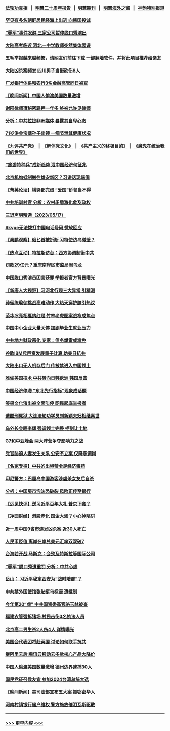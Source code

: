 #### [法轮功真相](https://github.com/gfw-breaker/truth/blob/master/README.md?t=0) &nbsp;&nbsp;|&nbsp;&nbsp; [明慧二十周年报告](https://github.com/gfw-breaker/mh-reports/blob/master/README.md?t=0) &nbsp;&nbsp;|&nbsp;&nbsp;[明慧期刊](https://github.com/gfw-breaker/mh-qikan) &nbsp;&nbsp;|&nbsp;&nbsp; [明慧海外之窗](https://github.com/gfw-breaker/mh-news/blob/master/README.md?t=0) &nbsp;&nbsp;|&nbsp;&nbsp; [神韵特别报道](https://github.com/gfw-breaker/mh-news/blob/master/shenyun.md?t=0)
#### [罕见有多名朝鲜居民经海上出逃 向韩国投诚](../pages/nsc413/n13999668.md?t=05182143) 
#### [“辱军”事件发酵 三家公司暂停脱口秀演出](../pages/nsc413/n13999593.md?t=05182143) 
#### [大陆高考临近 河北一中学教师突然集体罢课](../pages/nsc413/n13999584.md?t=05182143) 
#### 五毛举报越来越频繁，请网友们前往下载 [一键翻墙软件](https://github.com/gfw-breaker/ssr-accounts)，并将此项目推荐给亲友
#### [大陆凶杀案频发 四川男子当街砍伤8人 ](../pages/nsc413/n13999528.md?t=05182143) 
#### [广发银行体系和农行3名金融高管同日被查](../pages/nsc413/n13999506.md?t=05182143) 
#### [【晚间新闻】中国人偷渡美国数量激增](../pages/nsc413/n13999511.md?t=05182143) 
#### [谢阳律师遭秘密羁押一年多 终被允许见律师](../pages/nsc413/n13999419.md?t=05182143) 
#### [分析：中共拉拢非洲媒体 暴露其自卑心态](../pages/nsc413/n13999339.md?t=05182143) 
#### [71岁洪金宝偕孙子出镜 一细节泄其健康状况](../pages/nsc413/n13999223.md?t=05182143) 
#### [《九评共产党》](https://github.com/begood0513/9ping.md/blob/master/README.md) &nbsp;|&nbsp; [《解体党文化》](../../../../jtdwh.md/blob/master/README.md)  &nbsp;|&nbsp; [《共产主义的终极目的》](../../../../gczydzjmd.md/blob/master/README.md) &nbsp;|&nbsp; [《魔鬼在统治我们的世界》](../../../../mgztzwmdsj.md/blob/master/README.md) 
#### [“旅游特种兵”成新趋势 泄中国经济何征兆](../pages/nsc413/n13999308.md?t=05182143) 
#### [北京机构抵制搬往雄安新区？习讲话现端倪](../pages/nsc413/n13999284.md?t=05182143) 
#### [【菁英论坛】横竖都完蛋 “爱国”侨领当不得](../pages/nsc413/n13999230.md?t=05182143) 
#### [中共培训村官 分析：农村矛盾激化危及政权](../pages/nsc413/n13999293.md?t=05182143) 
#### [三退声明精选（2023/05/17）](../pages/nsc413/n13999312.md?t=05182143) 
#### [Skype无法拨打中国电话号码 微软回应](../pages/nsc413/n13999239.md?t=05182143) 
#### [【秦鹏观察】俄匕首被折断 习特使访乌碰壁？](../pages/nsc413/n13999215.md?t=05182143) 
#### [【热点互动】特拉斯访台：西方协调制衡中共](../pages/nsc413/n13999124.md?t=05182143) 
#### [罚款29亿元？重庆南岸区市监局闹乌龙](../pages/nsc413/n13999172.md?t=05182143) 
#### [中国脱口秀演员因言获罪 举报者官方背景曝光](../pages/nsc413/n13999157.md?t=05182143) 
#### [【新唐人大视野】习河北行现三大异常 引猜测](../pages/nsc413/n13999042.md?t=05182143) 
#### [孙俪练瑜伽挑战高难动作 大热天穿护膝引热议](../pages/nsc413/n13999073.md?t=05182143) 
#### [范冰冰亮相戛纳红毯 竹林老虎图案战袍成焦点](../pages/nsc413/n13999136.md?t=05182143) 
#### [中国中小企业大量关停 加剧毕业生就业压力](../pages/nsc413/n13999160.md?t=05182143) 
#### [中共地方财政恶化 专家：债务爆雷或难免](../pages/nsc413/n13999142.md?t=05182143) 
#### [谷歌IBM斥巨资发展量子计算 助美日抗共](../pages/nsc413/n13999101.md?t=05182143) 
#### [大陆出口无人机存后门 传被禁进入中国领土](../pages/nsc413/n13999109.md?t=05182143) 
#### [难偷美国技术 中共转向日韩欧洲 韩国反击](../pages/nsc413/n13999113.md?t=05182143) 
#### [中国经济停滞 “东北先行指标”现象成话题](../pages/nsc413/n13999085.md?t=05182143) 
#### [笑果文化演出被全面叫停 网民起底举报者](../pages/nsc413/n13999007.md?t=05182143) 
#### [遭酷刑冤狱 大连法轮功学员刘新颖夫妇相继离世](../pages/nsc413/n13998111.md?t=05182143) 
#### [乌外长会晤李辉 强调领土完整 拒割让土地](../pages/nsc413/n13999046.md?t=05182143) 
#### [G7和中亚峰会 两大阵营争夺影响力之战](../pages/nsc413/n13999040.md?t=05182143) 
#### [党官胁迫人妻发生关系 公安不立案 仅降职调岗](../pages/nsc413/n13998808.md?t=05182143) 
#### [【名家专栏】中共的出境禁令是经济毒药](../pages/nsc413/n13995832.md?t=05182143) 
#### [印尼警方：巴厘岛中国游客涉虐杀女友后自杀](../pages/nsc413/n13998995.md?t=05182143) 
#### [分析：中国房市泡沫恐破裂 风险正传至银行](../pages/nsc413/n13999062.md?t=05182143) 
#### [【远见快评】送习近平百年大礼 普京下套？](../pages/nsc413/n13998911.md?t=05182143) 
#### [【净园财经】港股赤化 国企大涨？小心掉陷阱](../pages/nsc413/n13998937.md?t=05182143) 
#### [近一周中国9省市连发凶杀案 近30人死亡](../pages/nsc413/n13998998.md?t=05182143) 
#### [人民币贬值 离岸在岸兑美元汇率双双破7](../pages/nsc413/n13998869.md?t=05182143) 
#### [台海若开战 马斯克：会殃及特斯拉等国际公司](../pages/nsc413/n13998957.md?t=05182143) 
#### [“辱军”脱口秀遭重罚 分析：中共心虚](../pages/nsc413/n13998728.md?t=05182143) 
#### [岳山： 习近平秘定西安为“战时陪都”？](../pages/nsc413/n13998244.md?t=05182143) 
#### [中共禁外国使馆张贴挺乌标语 遭抵制](../pages/nsc413/n13998907.md?t=05182143) 
#### [今年第20“虎” 中共国资委高官骆玉林被查](../pages/nsc413/n13998850.md?t=05182143) 
#### [福建农管强拆猪场 村民击伤3名执法人员](../pages/nsc413/n13998827.md?t=05182143) 
#### [北京高二男生杀2人伤4人 详情曝光](../pages/nsc413/n13998828.md?t=05182143) 
#### [美国会代表团将赴英国 讨论如何联手抗共](../pages/nsc413/n13998840.md?t=05182143) 
#### [继阿里云后 腾讯云移动云多款核心产品大降价](../pages/nsc413/n13998806.md?t=05182143) 
#### [中国人偷渡美国数量激增 德州边界逮捕30人](../pages/nsc413/n13998810.md?t=05182143) 
#### [国民党征召侯友宜 参加2024台湾总统大选](../pages/nsc413/n13998622.md?t=05182143) 
#### [【晚间新闻】美司法部宣布五大案 抓窃密华人](../pages/nsc413/n13998792.md?t=05182143) 
#### [河南村镇银行储户维权 警方施放催泪瓦斯驱散](../pages/nsc413/n13998750.md?t=05182143) 

----
#### [ >>> 更早内容 <<< ](../indexes/nsc413-earlier.md)
